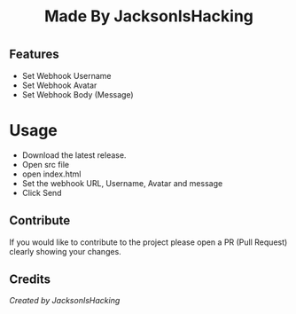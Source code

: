 <h1 align="center">
    Made By JacksonIsHacking
<h1>


## Features 
* Set Webhook Username
* Set Webhook Avatar
* Set Webhook Body (Message)


# Usage
* Download the latest release.
* Open src file
* open index.html
* Set the webhook URL, Username, Avatar and message
* Click Send

## Contribute
If you would like to contribute to the project please open a PR (Pull Request) clearly showing your changes.


## Credits
_Created by JacksonIsHacking_
